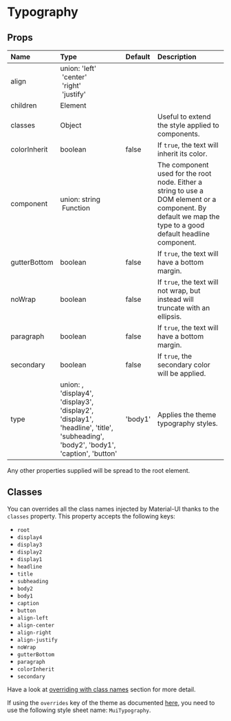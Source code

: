 # Typography



## Props
| Name | Type | Default | Description |
|:-----|:-----|:--------|:------------|
| align | union:&nbsp;'left'<br>&nbsp;'center'<br>&nbsp;'right'<br>&nbsp;'justify'<br> |  |  |
| children | Element |  |  |
| classes | Object |  | Useful to extend the style applied to components. |
| colorInherit | boolean | false | If `true`, the text will inherit its color. |
| component | union:&nbsp;string<br>&nbsp;Function<br> |  | The component used for the root node. Either a string to use a DOM element or a component. By default we map the type to a good default headline component. |
| gutterBottom | boolean | false | If `true`, the text will have a bottom margin. |
| noWrap | boolean | false | If `true`, the text will not wrap, but instead will truncate with an ellipsis. |
| paragraph | boolean | false | If `true`, the text will have a bottom margin. |
| secondary | boolean | false | If `true`, the secondary color will be applied. |
| type | union:&nbsp;, 'display4', 'display3', 'display2', 'display1', 'headline', 'title', 'subheading', 'body2', 'body1', 'caption', 'button'<br> | 'body1' | Applies the theme typography styles. |

Any other properties supplied will be spread to the root element.

## Classes

You can overrides all the class names injected by Material-UI thanks to the `classes` property.
This property accepts the following keys:
- `root`
- `display4`
- `display3`
- `display2`
- `display1`
- `headline`
- `title`
- `subheading`
- `body2`
- `body1`
- `caption`
- `button`
- `align-left`
- `align-center`
- `align-right`
- `align-justify`
- `noWrap`
- `gutterBottom`
- `paragraph`
- `colorInherit`
- `secondary`

Have a look at [overriding with class names](/customization/overrides#overriding-with-class-names)
section for more detail.

If using the `overrides` key of the theme as documented
[here](/customization/themes#customizing-all-instances-of-a-component-type),
you need to use the following style sheet name: `MuiTypography`.
